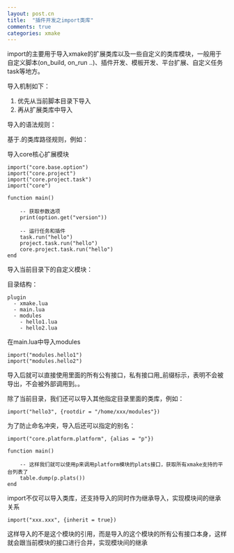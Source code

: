 ```yaml
---
layout: post.cn
title:  "插件开发之import类库"
comments: true
categories: xmake
---
```


import的主要用于导入xmake的扩展类库以及一些自定义的类库模块，一般用于 自定义脚本(on_build, on_run ..)、插件开发、模板开发、平台扩展、自定义任务task等地方。

导入机制如下：

1. 优先从当前脚本目录下导入
2. 再从扩展类库中导入

导入的语法规则：

基于.的类库路径规则，例如：

导入core核心扩展模块

    import("core.base.option")
    import("core.project")
    import("core.project.task")
    import("core")

    function main()
        
        -- 获取参数选项
        print(option.get("version"))

        -- 运行任务和插件
        task.run("hello")
        project.task.run("hello")
        core.project.task.run("hello")
    end



导入当前目录下的自定义模块：

目录结构：

    plugin
      - xmake.lua
      - main.lua
      - modules
        - hello1.lua
        - hello2.lua

在main.lua中导入modules

    import("modules.hello1")
    import("modules.hello2")

导入后就可以直接使用里面的所有公有接口，私有接口用_前缀标示，表明不会被导出，不会被外部调用到。。

除了当前目录，我们还可以导入其他指定目录里面的类库，例如：

    import("hello3", {rootdir = "/home/xxx/modules"})

为了防止命名冲突，导入后还可以指定的别名：

    import("core.platform.platform", {alias = "p"})

    function main()
     
        -- 这样我们就可以使用p来调用platform模块的plats接口，获取所有xmake支持的平台列表了
        table.dump(p.plats())
    end

import不仅可以导入类库，还支持导入的同时作为继承导入，实现模块间的继承关系

    import("xxx.xxx", {inherit = true})

这样导入的不是这个模块的引用，而是导入的这个模块的所有公有接口本身，这样就会跟当前模块的接口进行合并，实现模块间的继承
